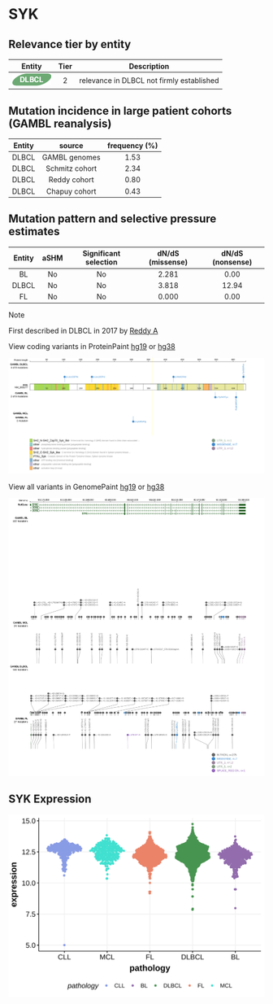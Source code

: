 # SYK

## Relevance tier by entity

|Entity|Tier|Description                              |
|:------:|:----:|-----------------------------------------|
|![DLBCL](images/icons/DLBCL_tier2.png) |2   |relevance in DLBCL not firmly established|

## Mutation incidence in large patient cohorts (GAMBL reanalysis)

|Entity|source        |frequency (%)|
|:------:|:--------------:|:-------------:|
|DLBCL |GAMBL genomes |1.53         |
|DLBCL |Schmitz cohort|2.34         |
|DLBCL |Reddy cohort  |0.80         |
|DLBCL |Chapuy cohort |0.43         |

## Mutation pattern and selective pressure estimates

|Entity|aSHM|Significant selection|dN/dS (missense)|dN/dS (nonsense)|
|:------:|:----:|:---------------------:|:----------------:|:----------------:|
|BL    |No  |No                   |2.281           | 0.00           |
|DLBCL |No  |No                   |3.818           |12.94           |
|FL    |No  |No                   |0.000           | 0.00           |


> [!NOTE]
> First described in DLBCL in 2017 by [Reddy A](https://pubmed.ncbi.nlm.nih.gov/28985567)


View coding variants in ProteinPaint [hg19](https://morinlab.github.io/LLMPP/GAMBL/SYK_protein.html)  or [hg38](https://morinlab.github.io/LLMPP/GAMBL/SYK_protein_hg38.html)

![image](images/proteinpaint/SYK_NM_003177.svg)

View all variants in GenomePaint [hg19](https://morinlab.github.io/LLMPP/GAMBL/SYK.html)  or [hg38](https://morinlab.github.io/LLMPP/GAMBL/SYK_hg38.html)

![image](images/proteinpaint/SYK.svg)
## SYK Expression
![image](images/gene_expression/SYK_by_pathology.svg)
<!-- ORIGIN: reddyGeneticFunctionalDrivers2017 -->
<!-- DLBCL: reddyGeneticFunctionalDrivers2017 -->
